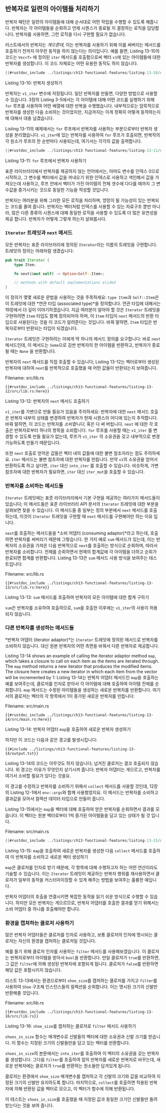 ## 반복자로 일련의 아이템들 처리하기

반복자 패턴은 일련의 아이템들에 대해 순서대로 어떤 작업을 수행할 수
있도록 해줍니다. 반복자는 각 아이템들을 순회하고 언제 시퀀스가
종료될 지 결정하는 로직을 담당합니다. 반복자를 사용하면, 그런 로직을
다시 구현할 필요가 없습니다.

러스트에서의 반복자는 *게으른데*, 이는 반복자를 사용하기 위해 이를 써버리는
메서드를 호출하기 전까지 아무런 동작을 하지 않는다는 의미입니다. 예를 들면,
Listing 13-10의 코드는 `Vec<T>` 에 정의된 `iter` 메서드를 호출함으로써
벡터 `v1`에 있는 아이템들에 대한 반복자를 생성합니다. 이 코드 자체로는 어떤
유용한 동작도 하지 않습니다.

```rust
{{#rustdoc_include ../listings/ch13-functional-features/listing-13-10/src/main.rs:here}}
```

<span class="caption">Listing 13-10: 반복자 생성하기</span>

반복자는 `v1_iter` 변수에 저장됩니다. 일단 반복자를 만들면, 다양한 방법으로
사용할 수 있습니다. 3장의 Listing 3-5에서는 각 아이템에 대해 어떤 코드를
실행하기 위해 `for` 루프를 사용하여 어떤 배열에 대한 반복을 수행했습니다.
내부적으로는 암묵적으로 반복자를 생성한 다음 소비하는 것이었지만, 지금까지는
이게 정확히 어떻게 동작하는지에 대해서 대충 넘겼습니다.

Listing 13-11의 예제에서는 `for` 루프에서 반복자를 사용하는 부분으로부터
반복자 생성을 분리했습니다. `v1_iter`에 있는 반복자를 사용하여 `for`
루프가 호출되면, 반복작의 각 원소가 루프의 한 순번마다 사용되는데, 여기서는
각각의 값을 출력합니다.

```rust
{{#rustdoc_include ../listings/ch13-functional-features/listing-13-11/src/main.rs:here}}
```

<span class="caption">Listing 13-11: `for` 루프에서 반복자 사용하기</span>

표준 라이브러리에서 반복자를 제공하지 않는 언어에서는, 아마도 변수를
인덱스 0으로 시작하고, 그 변수를 벡터에서 값을 꺼내오기 위한 인덱스로
사용하고 색인해서 값을 가져오는데 사용하고, 루프 안에서 벡터가 가진
아이템의 전체 갯수에 다다를 때까지 그 변수값을 중가시키는 것으로 동일한
기능을 작성할 것입니다.

반복자는 여러분을 위해 그러한 모든 로직을 처리하며, 엉망이 될 가능성이 
있는 반복되는 코드를 줄여 줍니다. 반복자는 벡터처럼 인덱스를 사용할 수 있는
자료구조 뿐만 아니라, 많은 다른 종류의 시퀀스에 대해 동일한 로직을 사용할 수
있도록 더 많은 유연성을 제공 합니다. 반복자가 어떻게 그렇게 하는지 살펴봅시다.

### `Iterator` 트레잇과 `next` 메서드

모든 반복자는 표준 라이브러리에 정의된 `Iterator`라는 이름의 트레잇을
구현합니다. 트레잇의 정의는 아래처럼 생겼습니다:

```rust
pub trait Iterator {
    type Item;

    fn next(&mut self) -> Option<Self::Item>;

    // methods with default implementations elided
}
```

이 정의가 몇몇 새로운 문법을 사용하는 것을 주목하세요: `type Item`과
`Self::Item`은 이 트레잇에 대한 *연관 타입 (associated type)*을 정의합니다.
연관 타입에 대해서는 19장에서 더 깊이 이야기하겠습니다. 지금 여러분이 알아야 할
것은 `Iterator` 트레잇을 구현하려면 `Item` 타입도 함께 정의되어야 하며,
이 `Item` 타입이 `next` 메서드의 반환 타입으로 사용된다는 것을 이 코드가
알려준다는 것입니다. 바꿔 말하면, `Item` 타입은 반복자로부터 반환되는 타입이
되겠습니다.

`Iterator` 트레잇은 구현하려는 이에게 딱 하나의 메서드 정의를 요구합니다: 바로
`next` 메서드인데, 이 메서드는 `Some`으로 감싼 반복자의 한 아이템을 반환하고,
반복자가 종료될 때는 `None` 을 반환합니다.

반복자의 `next` 메서드를 직접 호출할 수 있습니다; Listing 13-12는
벡터로부터 생성된 반복자에 대하여 `next`를 반복적으로 호출했을 때 어떤
값들이 반환되는지 보여줍니다.

<span class="filename">Filename: src/lib.rs</span>

```rust,noplayground
{{#rustdoc_include ../listings/ch13-functional-features/listing-13-12/src/lib.rs:here}}
```

<span class="caption">Listing 13-12: 반복자의 `next` 메서드
호출하기</span>

`v1_iter`를 가변으로 만들 필요가 있음을 주의하세요: 반복자에 대한 `next`
메서드 호출은 반복자 내부의 상태를 변경하여 반복자가 현재 시퀀스의 어디에
있는지 추적합니다. 바꿔 말하면, 이 코드는 반복자를 *소비합니다*, 혹은 다
써 버립니다. `next` 에 대한 각 호출은 반복자로부터 하나의 항목을 소비합니다. 
`for` 루프를 사용할 때는 `v1_iter` 를 변경할 수 있도록 만들 필요가 없는데, 
루프가 `v1_iter` 의 소유권을 갖고 내부적으로 변경 가능하도록 만들기 때문입니다.

또한 `next` 호출로 얻어온 값들은 벡터 내의 값들에 대한 불변
참조자라는 점도 주의하세요. `iter` 메서드는 불변 참조자에 대한
반복자를 만듭니다. 만약 `v1`의 소유권을 얻어서 반환하도록 하고
싶다면, `iter` 대신 `into_iter` 를 호출할 수 있습니다. 비슷하게,
가변 참조자에 대한 반복자가 필요하면, `iter` 대신 `iter_mut`을
호출할 수 있습니다.

### 반복자를 소비하는 메서드들

`Iterator` 트레잇에는 표준 라이브러리에서 기본 구현을 제공하는
여러가지 메서드들이 있습니다; 이 메서드들은 표준 라이브러리 API
문서의 `Iterator` 트레잇에 대한 부분을 살펴보면 찾을 수 있습니다.
이 메서드들 중 일부는 정의 부분에서 `next` 메서드를 호출하는데,
이것이 `Iterator` 트레잇을 구현할 때 `next` 메서드를 구현해야만
하는 이유 입니다.

`next`를 호출하는 메서드들을 *소비 어댑터 (consuming adaptor)*라고 하는데,
호출하면 반복자를 써버리기 때문에 그렇습니다. 한 가지 예로 `sum` 메서드가 있는데,
이는 반복자의 소유권을 가져온 다음 반복적으로 `next`를 호출하는 방식으로
순회하며, 따라서 반복자를 소비합니다. 전체를 순회하면서 현재의 합계값에
각 아이템을 더하고 순회가 완료되면 합계를 반환합니다. Listing 13-13은
`sum` 메서드 사용 방식을 보여주는 테스트입니다:

<span class="filename">Filename: src/lib.rs</span>

```rust,noplayground
{{#rustdoc_include ../listings/ch13-functional-features/listing-13-13/src/lib.rs:here}}
```

<span class="caption">Listing 13-13: `sum` 메서드를 호출하여 반복자의
모든 아이템에 대한 합계 구하기</span>

`sum`은 반복자를 소유하여 호출하므로, `sum`을 호출한 이후에는 `v1_iter`의
사용이 허용되지 않습니다.

### 다른 반복자를 생성하는 메서드들

*반복자 어댑터 (iterator adaptor)*는 `Iterator` 트레잇에 정의된 메서드로
반복자를 소비하지 않습니다. 대신 원본 반복자의 어떤 측면을 바꿔서 다른
반복자로 제공합니다.

Listing 13-14 shows an example of calling the iterator adaptor method `map`,
which takes a closure to call on each item as the items are iterated through.
The `map` method returns a new iterator that produces the modified items. The
closure here creates a new iterator in which each item from the vector will be
incremented by 1:
Listing 13-14는 반복자 어댑터 메서드인 `map`을 호출하는 예를 보여주는데,
클로저를 인자로 받아서 각 아이템에 대해 호출하여 아이템 전체를 순회합니다.
`map` 메서드는 수정된 아이템들을 생성하는 새로운 반복자를 반환합니다.
여기서의 클로저는 벡터의 각 항목에서 1이 증가된 새로운 반복자를
만듭니다:

<span class="filename">Filename: src/main.rs</span>

```rust,not_desired_behavior
{{#rustdoc_include ../listings/ch13-functional-features/listing-13-14/src/main.rs:here}}
```

<span class="caption">Listing 13-14: 반복자 어댑터 `map`을 호출하여
새로운 반복자 생성하기</span>

하지만 이 코드는 다음과 같은 경고를 발생시킵니다:

```console
{{#include ../listings/ch13-functional-features/listing-13-14/output.txt}}
```

Listing 13-14의 코드는 아무것도 하지 않습니다; 넘겨진 클로저는 결코 호출되지
않습니다. 위 경고는 이유가 무엇인지 상기시켜 줍니다: 반복자 어댑터는 게으르고,
반복자를 여기서 소비할 필요가 있다는 것을요.

이 경고를 수정하고 반복자를 소비하기 위해서 `collect` 메서드를 사용할
것인데, 12장의 Listing 12-1에서 `env::args`와 함께 사용했었지요. 이
메서드는 반복자를 소비하고 결과값을 모아서 컬렉션 데이터 타입으로 만들어
줍니다.

Listing 13-15에서는 `map`을 벡터에 대해 호출하여 얻은 반복자를 순회하면서
결과를 모읍니다. 이 벡터는 원본 벡터로부터 1씩 증가된 아이템들을 담고 있는
상태가 될 것 입니다.

<span class="filename">Filename: src/main.rs</span>

```rust
{{#rustdoc_include ../listings/ch13-functional-features/listing-13-15/src/main.rs:here}}
```

<span class="caption">Listing 13-15: `map`을 호출하여 새로운 반복자를
생성한 다음 `collect` 메서드를 호출하여 이 반복자를 소비하고 새로운 벡터
생성하기</span>

`map`은 클로저를 인자로 받기 때문에, 각 항목에 대해 수행하고자 하는 어떤
연산이라도 기술할 수 있습니다. 이는 `Iterator` 트레잇이 제공하는 반복자 행위를
재사용하면서 클로저가 일부의 동작을 커스터마이징할 수 있게 해주는 방법을 보여주는
훌륭한 예입니다.

반복자 어댑터의 호출을 연결시키면 복잡한 동작을 읽기 쉬운 방식으로 수행할
수 있습니다. 하지만 모든 반복자는 게으르므로, 반복자 어댑터를 호출한 결과를
얻기 위해서는 소비 어댑터 중 하나를 호출해야만 합니다.

### 환경을 캡쳐하는 클로저 사용하기

많은 반복자 어댑터들은 클로저를 인자로 사용하고, 보통 클로저의
인자에 명시되는 클로저는 자신의 환경을 캡처하는 클로저일
것입니다.

예를 들기 위해 클로저 인자를 사용하는 `filter` 메서드를 사용해보겠습니다.
이 클로저는 반복자로부터 아이템을 받아서 `bool`을 반환합니다. 만일 클로저가
`true`를 반환하면, 그 값은 `filter`에 의해 생성된 반복자에 포함되게 됩니다.
클로저가 `false`를 반환하면 해당 값은 포함시키지 않습니다.

리스트 13-13에서는 환경으로부터 `shoe_size`를 캡처하는 클로저를 가지고
`filter`를 사용하여 `Shoe` 구조체 인스턴스들의 컬렉션을 순회합니다.
이는 명시된 크기의 신발만 반환해줄 것입니다.

<span class="filename">Filename: src/lib.rs</span>

```rust,noplayground
{{#rustdoc_include ../listings/ch13-functional-features/listing-13-16/src/lib.rs}}
```

<span class="caption">Listing 13-16: `shoe_size`를 캡처하는 클로저로
`filter` 메서드 사용하기</span>

`shoes_in_size` 함수는 매개변수로 신발들의 벡터에 대한 소유권과 신발
크기를 받습니다. 이 함수는 지정된 크기의 신발들만을 담고 있는 벡터를
반환합니다.

`shoes_in_size`의 본문에서는 `into_iter`를 호출하여 이 벡터의 소유권을
갖는 반복자를 생성합니다. 그다음 `filter`를 호출하여 앞의 반복자를
새로운 반복자로 바꾸는데, 새로운 반복자에는 클로저가 `true`를 반환하는
원소들만 담겨있게 됩니다.

클로저는 환경에서 `shoe_size` 매개변수를 캡처하고 각 신발의
크기와 값을 비교하여 지정된 크기의 신발만 유지하도록 합니다.
마지막으로, `collect`를 호출하면 적용된 반복자에 의해 반환된 값을
벡터로 모으고, 이 벡터가 함수에 의해 반환됩니다.

이 테스트는 `shoes_in_size`를 호출했을 때 지정된 값과 동일한 크기인
신발들만 돌려받는다는 것을 보여 줍니다.
